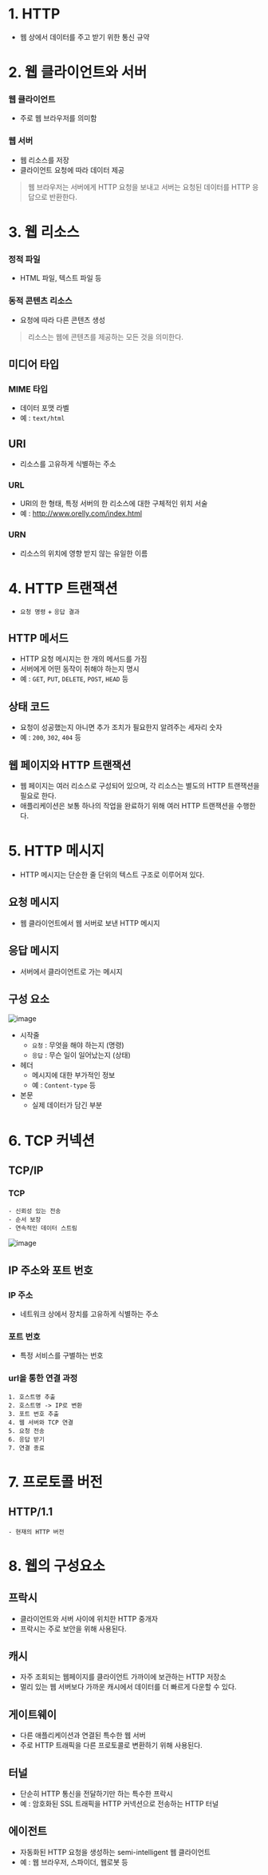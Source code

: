 # 1. HTTP
- 웹 상에서 데이터를 주고 받기 위한 통신 규약

# 2. 웹 클라이언트와 서버
### 웹 클라이언트 
- 주로 웹 브라우저를 의미함

### 웹 서버
- 웹 리소스를 저장
- 클라이언트 요청에 따라 데이터 제공 

> 웹 브라우저는 서버에게 HTTP 요청을 보내고 서버는 요청된 데이터를 HTTP 응답으로 반환한다.

# 3. 웹 리소스
### 정적 파일
- HTML 파일, 텍스트 파일 등

### 동적 콘텐츠 리소스
- 요청에 따라 다른 콘텐츠 생성

> 리소스는 웹에 콘텐츠를 제공하는 모든 것을 의미한다.

## 미디어 타입
### MIME 타입
- 데이터 포맷 라벨
- 예 : `text/html`

## URI
- 리소스를 고유하게 식별하는 주소
### URL
- URI의 한 형태, 특정 서버의 한 리소스에 대한 구체적인 위치 서술
- 예 : http://www.orelly.com/index.html
### URN
- 리소스의 위치에 영향 받지 않는 유일한 이름

# 4. HTTP 트랜잭션
- `요청 명령` + `응답 결과`

## HTTP 메서드
- HTTP 요청 메시지는 한 개의 메서드를 가짐
- 서버에게 어떤 동작이 취해야 하는지 명시
- 예 : `GET`, `PUT`, `DELETE`, `POST`, `HEAD` 등

## 상태 코드
- 요청이 성공했는지 아니면 추가 조치가 필요한지 알려주는 세자리 숫자
- 예 : `200`, `302`, `404` 등

## 웹 페이지와 HTTP 트랜잭션
- 웹 페이지는 여러 리소스로 구성되어 있으며, 각 리소스는 별도의 HTTP 트랜잭션을 필요로 한다.
- 애플리케이션은 보통 하나의 작업을 완료하기 위해 여러 HTTP 트랜잭션을 수행한다.

# 5. HTTP 메시지
- HTTP 메시지는 단순한 줄 단위의 텍스트 구조로 이루어져 있다.

## 요청 메시지
- 웹 클라이언트에서 웹 서버로 보낸 HTTP 메시지

## 응답 메시지
- 서버에서 클라이언트로 가는 메시지

## 구성 요소
![image](https://github.com/user-attachments/assets/5b58557b-5720-442b-9120-4b460def606c)
- 시작줄
    - `요청` : 무엇을 해야 하는지 (명령)
    - `응답` : 무슨 일이 일어났는지 (상태)
- 헤더
    - 메시지에 대한 부가적인 정보
    - 예 : `Content-type` 등
- 본문
    - 실제 데이터가 담긴 부분

# 6. TCP 커넥션
## TCP/IP
### TCP
    - 신뢰성 있는 전송
    - 순서 보장 
    - 연속적인 데이터 스트림

![image](https://github.com/user-attachments/assets/534d41bc-8fd2-4c2c-bd84-520c86f8e07b)

## IP 주소와 포트 번호
### IP 주소
- 네트워크 상에서 장치를 고유하게 식별하는 주소
### 포트 번호
- 특정 서비스를 구별하는 번호

### url을 통한 연결 과정
```
1. 호스트명 추출
2. 호스트명 -> IP로 변환
3. 포트 번호 추출 
4. 웹 서버와 TCP 연결
5. 요청 전송
6. 응답 받기
7. 연결 종료
```

# 7. 프로토콜 버전
## HTTP/1.1
    - 현재의 HTTP 버전

# 8. 웹의 구성요소
## 프락시
- 클라이언트와 서버 사이에 위치한 HTTP 중개자
- 프락시는 주로 보안을 위해 사용된다. 
## 캐시
- 자주 조회되는 웹페이지를 클라이언트 가까이에 보관하는 HTTP 저장소 
- 멀리 있는 웹 서버보다 가까운 캐시에서 데이터를 더 빠르게 다운할 수 있다.
## 게이트웨이
- 다른 애플리케이션과 연결된 특수한 웹 서버
- 주로 HTTP 트래픽을 다른 프로토콜로 변환하기 위해 사용된다.
## 터널
- 단순히 HTTP 통신을 전달하기만 하는 특수한 프락시
- 예 : 암호화된 SSL 트래픽을 HTTP 커넥션으로 전송하는 HTTP 터널
## 에이전트
- 자동화된 HTTP 요청을 생성하는 semi-intelligent 웹 클라이언트
- 예 : 웹 브라우저, 스파이더, 웹로봇 등